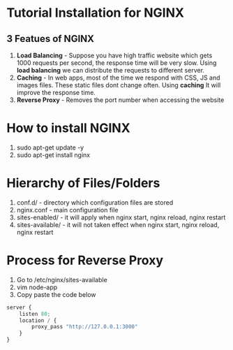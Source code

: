 # Tutorial Installation for NGINX

## 3 Featues of NGINX
1. **Load Balancing** - Suppose you have high traffic website which gets 1000 requests per second, the response time will be very slow. Using **load balancing** we can distribute the requests to different server.
2. **Caching** - In web apps, most of the time we respond with CSS, JS and images files. These static files dont change often. Using **caching** It will improve the response time.
3. **Reverse Proxy** - Removes the port number when accessing the website

# How to install NGINX
1. sudo apt-get update -y
2. sudo apt-get install nginx

# Hierarchy of Files/Folders
1. conf.d/ - directory which configuration files are stored
2. nginx.conf - main configuration file
3. sites-enabled/ - it will apply when nginx start, nginx reload, nginx restart
4. sites-available/ - it will not taken effect when nginx start, nginx reload, nginx restart

# Process for Reverse Proxy
1. Go to /etc/nginx/sites-available
2. vim node-app
3. Copy paste the code below

```python
server {
    listen 80;
    location / {
        proxy_pass "http://127.0.0.1:3000"
    }
}
```